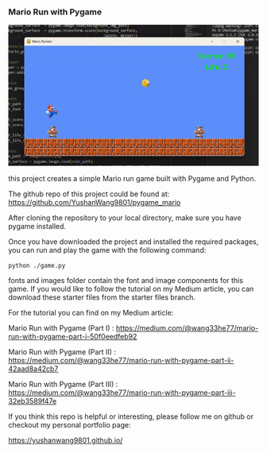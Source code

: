 ### Mario Run with Pygame 

![Demo recording of the Mario Runner](./images/mario.gif)


this project creates a simple Mario run game built with Pygame and Python.

The github repo of this project could be found at:
https://github.com/YushanWang9801/pygame_mario

After cloning the repository to your local directory, make sure you have pygame installed.

Once you have downloaded the project and installed the required packages, you
can run and play the game with the following command:

```{python}
python ./game.py
```

fonts and images folder contain the font and image components for this game.
If you would like to follow the tutorial on my Medium article, you can download 
these starter files from the starter files branch.

For the tutorial you can find on my Medium article:

Mario Run with Pygame (Part I) : https://medium.com/@wang33he77/mario-run-with-pygame-part-i-50f0eedfeb92

Mario Run with Pygame (Part II) : https://medium.com/@wang33he77/mario-run-with-pygame-part-ii-42aad8a42cb7

Mario Run with Pygame (Part III) : https://medium.com/@wang33he77/mario-run-with-pygame-part-iii-32eb3589f47e

If you think this repo is helpful or interesting, please follow me on github or checkout my personal portfolio page:

https://yushanwang9801.github.io/
